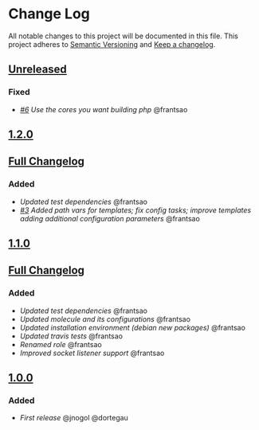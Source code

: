 # Change Log
All notable changes to this project will be documented in this file.
This project adheres to [Semantic Versioning](http://semver.org/) and [Keep a changelog](https://github.com/olivierlacan/keep-a-changelog).

## [Unreleased](https://github.com/idealista/php_role/tree/develop)
### Fixed
- *[#6](https://github.com/idealista/php_role/issues/6) Use the cores you want building php* @frantsao

## [1.2.0](https://github.com/idealista/php_role/tree/1.2.0)
## [Full Changelog](https://github.com/idealista/php_role/compare/1.1.0...1.2.0)
### Added
- *Updated test dependencies* @frantsao
- *[#3](https://github.com/idealista/php_role/issues/3) Added path vars for templates; fix config tasks; improve templates adding additional configuration parameters* @frantsao

## [1.1.0](https://github.com/idealista/php_role/tree/1.1.0)
## [Full Changelog](https://github.com/idealista/php_role/compare/1.0.0...1.1.0)
### Added
- *Updated test dependencies* @frantsao
- *Updated molecule and its configurations* @frantsao
- *Updated installation environment (debian new packages)* @frantsao
- *Updated travis tests* @frantsao
- *Renamed role* @frantsao
- *Improved socket listener support* @frantsao

## [1.0.0](https://github.com/idealista/php_role/tree/1.0.0)
### Added
- *First release* @jnogol @dortegau
